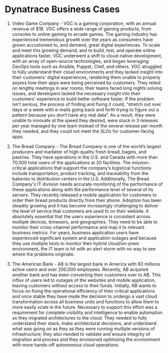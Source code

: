 # Dynatrace Business Cases
1. Video Game Company - VGC is a gaming corporation, with an annual revenue of $1B. VGC offers a wide range of gaming products, from consoles to online gaming to arcade games. The gaming industry has experienced tremendous growth over the years as consumers have grown accustomed to, and demand, great digital experiences. To scale and meet this growing demand, and to build, test, and operate online applications faster, VGC underwent a shift to cloud-native development, with an array of open-source technologies, and began leveraging DevOps tools such as Ansible, Puppet, Chef, and others. VGC struggled to fully understand their cloud environments and they lacked insight into their customers’ digital experiences, rendering them unable to properly assess how their apps were being perceived by customers. They relied on lengthy meetings in war rooms, their teams faced long nights solving issues, and developers lacked the necessary insight into their customers’ experience to build better software faster. If the problem isn’t serious, the process of finding and fixing it could, “stretch out over days or a week with e-mails going back and forth trying to figure out a pattern because you don’t have any real data”. As a result, they were unable to innovate at the speed they desired, were stuck in 3 releases per year managed by one team instead of the several release per month they needed, and they could not meet the SLOs for customer-facing apps.

2. The Bread Company - The Bread Company is one of the world’s largest producers and marketer of high-quality fresh bread, bagels, and pastries. They have operations in the U.S. and Canada with more than 70,000 total users of the applications at 30 facilities. The mission-critical applications that support the company’s logistical functions include transportation, product tracking, and traceability from the bakeries to distribution centers in the U.S. Additionally, The Bread Company's IT division needs accurate monitoring of the performance of these applications along with the performance level of several of its servers. They recently released a mobile application for customers to order their bread products directly from their phone. Adoption has been steadily growing and it has become increasingly challenging to deliver the level of service that customers are used to on their website. It absolutely essential that the users experience is consistent across multiple devices, browsers, and geographies. They need to be able to monitor their cross-channel performance and map it to relevant business metrics. For years, business application users have experienced significant system and application outages and because they use multiple tools to monitor their hybrid cloud/on-prem environment, the IT team is hit with an alert storm with no way to see where the problems originate.

3. The American Bank - AB is the largest bank in America with 60 millions active users and over 200,000 employees. Recently, AB acquired another bank and has been converting their customers over to AB. This influx of users led to outages of the websites and mobile application, leaving customers without access to their funds. Initially, AB wants to focus on fixing the operational efficiency of their critical applications and once stable they have made the decision to undergo a vast cloud transformation across all business units and functions to allow them to more easily scale in the future. Necessary to support this effort was a requirement for complete visibility and intelligence to enable automation as they migrated architectures to the cloud. They needed to fully understand their stack, make architectural decisions, and understand what was going on as they as they were running multiple versions of infrastructure; they also needed to validate and ensure integrity of migration and process and they envisioned optimizing the environment with more hands-off autonomous cloud operations.
